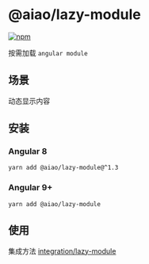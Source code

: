 # @aiao/lazy-module

[![npm][shields-lazy-module]][npm-lazy-module]

按需加载 `angular module`

## 场景

动态显示内容

## 安装

### Angular 8

```console
yarn add @aiao/lazy-module@^1.3
```

### Angular 9+

```console
yarn add @aiao/lazy-module
```

## 使用

集成方法 [integration/lazy-module](/integration/lazy-module)

[shields-lazy-module]: https://img.shields.io/npm/v/@aiao/lazy-module?style=flat-square
[npm-lazy-module]: https://www.npmjs.com/@aiao/lazy-module
